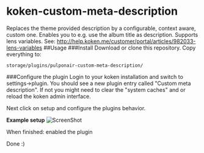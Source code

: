 koken-custom-meta-description
=============================

Replaces the theme provided description by a configurable, context aware, custom one. Enables you to e.g. use the album title as description.
Supports lens variables.
See: http://help.koken.me/customer/portal/articles/982033-lens-variables
##Usage
###Install
Download or clone this repository. Copy everything to:
 ```
storage/plugins/pulponair-custom-meta-description/
```
###Configure the plugin
Login to your koken installation and switch to settings->plugin. You should see a new plugin entry called "Custom meta description". If not you might need to clear the "system caches" and or reload the koken admin interface.

Next click on setup and configure the plugins behavior. 

**Example setup**
![ScreenShot](http://i.imgur.com/rAcATiN.png)

When finished: enabled the plugin

Done :)
